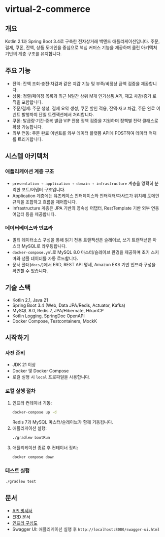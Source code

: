 # virtual-2-commerce

## 개요
Kotlin 2.1과 Spring Boot 3.4로 구축한 전자상거래 백엔드 애플리케이션입니다. 주문, 결제, 쿠폰, 잔액, 상품 도메인을 중심으로 핵심 커머스 기능을 제공하며 클린 아키텍처 기반의 계층 구조를 유지합니다.

## 주요 기능
- 잔액: 잔액 조회·충전·차감과 같은 지갑 기능 및 부족/비정상 금액 검증을 제공합니다.
- 상품: 정렬/페이징 목록과 최근 N일간 상위 M개 인기상품 API, 재고 차감/증가 로직을 포함합니다.
- 주문/결제: 주문 생성, 결제 요약 생성, 쿠폰 할인 적용, 잔액·재고 차감, 주문 완료 이벤트 발행까지 단일 트랜잭션에서 처리합니다.
- 쿠폰: 발급량·기간·중복 발급·VIP 전용 정책 검증을 지원하며 정책별 전략 클래스로 확장 가능합니다.
- 외부 연동: 주문 완료 이벤트를 외부 데이터 플랫폼 API에 POST하여 데이터 적재를 트리거합니다.

## 시스템 아키텍처
### 애플리케이션 계층 구조
- `presentation → application → domain → infrastructure` 계층을 명확히 분리한 포트/어댑터 구조입니다.
- Application 계층에는 유즈케이스 인터페이스와 인터랙터/파사드가 위치해 도메인 규칙을 조합하고 흐름을 제어합니다.
- Infrastructure 계층은 JPA 기반의 영속성 어댑터, RestTemplate 기반 외부 연동 어댑터 등을 제공합니다.

### 데이터베이스와 인프라
- 멀티 데이터소스 구성을 통해 읽기 전용 트랜잭션은 슬레이브, 쓰기 트랜잭션은 마스터 MySQL로 라우팅합니다.
- `docker-compose.yml`로 MySQL 8.0 마스터/슬레이브 환경을 제공하며 초기 스키마와 샘플 데이터를 자동 로드합니다.
- 문서 폴더(`docs/`)에서 ERD, REST API 명세, Amazon EKS 기반 인프라 구성을 확인할 수 있습니다.

## 기술 스택
- Kotlin 2.1, Java 21
- Spring Boot 3.4 (Web, Data JPA/Redis, Actuator, Kafka)
- MySQL 8.0, Redis 7, JPA/Hibernate, HikariCP
- Kotlin Logging, SpringDoc OpenAPI
- Docker Compose, Testcontainers, MockK

## 시작하기
### 사전 준비
- JDK 21 이상
- Docker 및 Docker Compose
- 로컬 실행 시 `local` 프로파일을 사용합니다.

### 로컬 실행 절차
1. 인프라 컨테이너 기동:
   ```bash
   docker-compose up -d
   ```
   Redis 7과 MySQL 마스터/슬레이브가 함께 기동됩니다.
2. 애플리케이션 실행:
   ```bash
   ./gradlew bootRun
   ```
3. 애플리케이션 종료 후 컨테이너 정리:
   ```bash
   docker compose down
   ```

### 테스트 실행
```bash
./gradlew test
```

## 문서
- [API 명세서](docs/API명세서.md)
- [ERD 문서](docs/ERD-데이터베이스.md)
- [인프라 구성도](docs/인프라구성도.md)
- Swagger UI: 애플리케이션 실행 후 `http://localhost:8080/swagger-ui.html`
